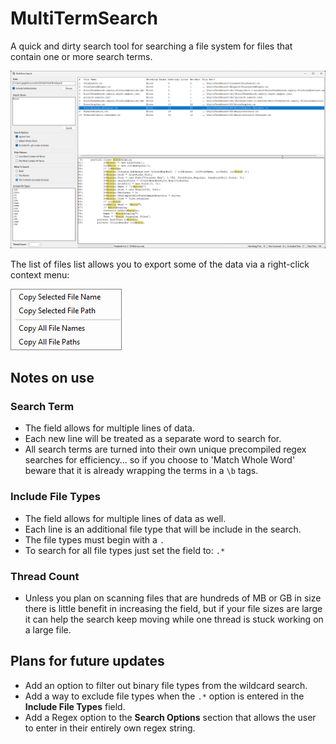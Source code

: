 # MultiTermSearch
A quick and dirty search tool for searching a file system for files that contain one or more search terms.

![Image](Assets/Screenshot_1.png)


The list of files list allows you to export some of the data via a right-click context menu:

![Image](Assets/Screenshot_2.png)


## Notes on use
### Search Term
- The field allows for multiple lines of data.
- Each new line will be treated as a separate word to search for.
- All search terms are turned into their own unique precompiled regex searches for efficiency... so if you choose to 'Match Whole Word' beware that it is already wrapping the terms in a `\b` tags.

### Include File Types
- The field allows for multiple lines of data as well.
- Each line is an additional file type that will be include in the search.
- The file types must begin with a `.`
- To search for all file types just set the field to:  `.*`

### Thread Count
- Unless you plan on scanning files that are hundreds of MB or GB in size there is little benefit in increasing the field, but if your file sizes are large it can help the search keep moving while one thread is stuck working on a large file.




## Plans for future updates
- Add an option to filter out binary file types from the wildcard search.
- Add a way to exclude file types when the `.*` option is entered in the **Include File Types** field.
- Add a Regex option to the **Search Options** section that allows the user to enter in their entirely own regex string.

